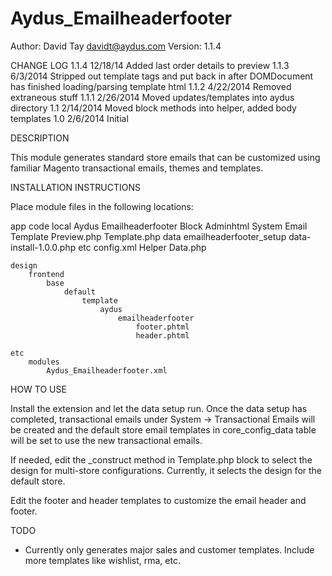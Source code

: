 Aydus_Emailheaderfooter
=======================
Author: David Tay <davidt@aydus.com>
Version: 1.1.4

CHANGE LOG
1.1.4	12/18/14	Added last order details to preview
1.1.3	6/3/2014	Stripped out template tags and put back in after DOMDocument has finished loading/parsing template html
1.1.2	4/22/2014	Removed extraneous stuff
1.1.1	2/26/2014	Moved updates/templates into aydus directory
1.1		2/14/2014	Moved block methods into helper, added body templates
1.0		2/6/2014	Initial


DESCRIPTION

This module generates standard store emails that can be customized using familiar 
Magento transactional emails, themes and templates.


INSTALLATION INSTRUCTIONS

Place module files in the following locations:

app
	code
		local
			Aydus
				Emailheaderfooter
					Block
						Adminhtml
							System
								Email
									Template
										Preview.php
						Template.php
					data
						emailheaderfooter_setup
							data-install-1.0.0.php
					etc
						config.xml
					Helper
						Data.php
						
	design
		frontend
			base
				default
					template
						aydus
							emailheaderfooter
								footer.phtml
								header.phtml
							
	etc
		modules
			Aydus_Emailheaderfooter.xml
			

HOW TO USE

Install the extension and let the data setup run. Once the data setup has completed, 
transactional emails under System -> Transactional Emails will be created and the 
default store email templates in core_config_data table will be set to use the new 
transactional emails. 

If needed, edit the _construct method in Template.php block to select the design for 
multi-store configurations. Currently, it selects the design for the default store.

Edit the footer and header templates to customize the email header and footer.


TODO
- Currently only generates major sales and customer templates. Include more templates 
like wishlist, rma, etc.
